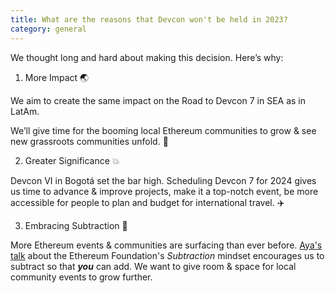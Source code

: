 ```yaml
---
title: What are the reasons that Devcon won't be held in 2023?
category: general
---
```

We thought long and hard about making this decision. Here’s why:

1. More Impact 🌏

We aim to create the same impact on the Road to Devcon 7 in SEA as in LatAm.

We’ll give time for the booming local Ethereum communities to grow & see new grassroots communities unfold. 🌱

2. Greater Significance 💥

Devcon VI in Bogotá set the bar high. Scheduling Devcon 7 for 2024 gives us time to advance & improve projects, make it a top-notch event, be more accessible for people to plan and budget for international travel. ✈️

3. Embracing Subtraction 🤲

More Ethereum events & communities are surfacing than ever before. [Aya's talk](<https://archive.devcon.org/archive/watch/6/opening-ceremonies-aya/?playlist=Staff Picks&tab=Swarm>) about the Ethereum Foundation's *Subtraction* mindset encourages us to subtract so that ***you*** can add. We want to give room & space for local community events to grow further.